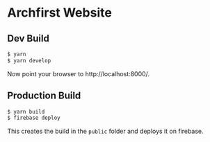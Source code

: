 Archfirst Website
=================

Dev Build
---------
```bash
$ yarn
$ yarn develop
```

Now point your browser to http://localhost:8000/.

Production Build
----------------
```bash
$ yarn build
$ firebase deploy
```

This creates the build in the `public` folder and deploys it on firebase.
